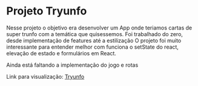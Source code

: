 <h1> Projeto Tryunfo </h1>

Nesse projeto o objetivo era desenvolver um App onde teriamos cartas de super trunfo com a temática que quisessemos.
Foi trabalhado do zero, desde implementação de features até a estilização
O projeto foi muito interessante para entender melhor com funciona o setState do react, elevação de estado e formulários em React.

Ainda está faltando a implementação do jogo e rotas


Link para visualização: [Tryunfo](https://weatherapp-thidurante.vercel.app/)
